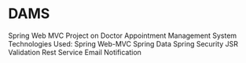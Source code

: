 # DAMS
Spring Web MVC Project on Doctor Appointment Management System
Technologies Used:
Spring Web-MVC
Spring Data
Spring Security
JSR Validation
Rest Service
Email Notification


